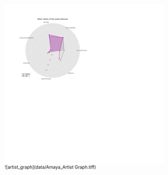 ![bar_chart_comparision](data/Mean_Feature_Similarilty_AmayaVSSid.png)
![artist_graph](data/Amaya_Artist Graph.tiff)
